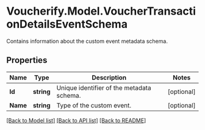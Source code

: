 # Voucherify.Model.VoucherTransactionDetailsEventSchema
Contains information about the custom event metadata schema.

## Properties

Name | Type | Description | Notes
------------ | ------------- | ------------- | -------------
**Id** | **string** | Unique identifier of the metadata schema. | [optional] 
**Name** | **string** | Type of the custom event. | [optional] 

[[Back to Model list]](../README.md#documentation-for-models) [[Back to API list]](../README.md#documentation-for-api-endpoints) [[Back to README]](../README.md)

